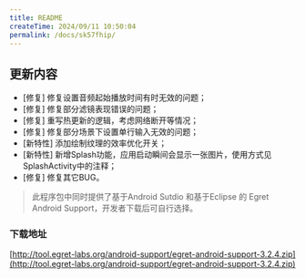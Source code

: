 ```yaml
---
title: README
createTime: 2024/09/11 10:50:04
permalink: /docs/sk57fhip/
---
```

## 更新内容

* [修复] 修复设置音频起始播放时间有时无效的问题；
* [修复] 修复部分滤镜表现错误的问题；
* [修复] 重写热更新的逻辑，考虑网络断开等情况；
* [修复] 修复部分场景下设置单行输入无效的问题；
* [新特性] 添加绘制纹理的效率优化开关；
* [新特性] 新增Splash功能，应用启动瞬间会显示一张图片，使用方式见 SplashActivity中的注释；
* [修复] 修复其它BUG。

> 此程序包中同时提供了基于Android Sutdio 和基于Eclipse 的 Egret Android Support，开发者下载后可自行选择。

### 下载地址

[http://tool.egret-labs.org/android-support/egret-android-support-3.2.4.zip](http://tool.egret-labs.org/android-support/egret-android-support-3.2.4.zip)